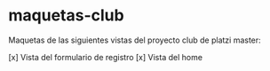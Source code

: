 # maquetas-club
Maquetas de las siguientes vistas del proyecto club de platzi master:

[x] Vista del formulario de registro
[x] Vista del home
